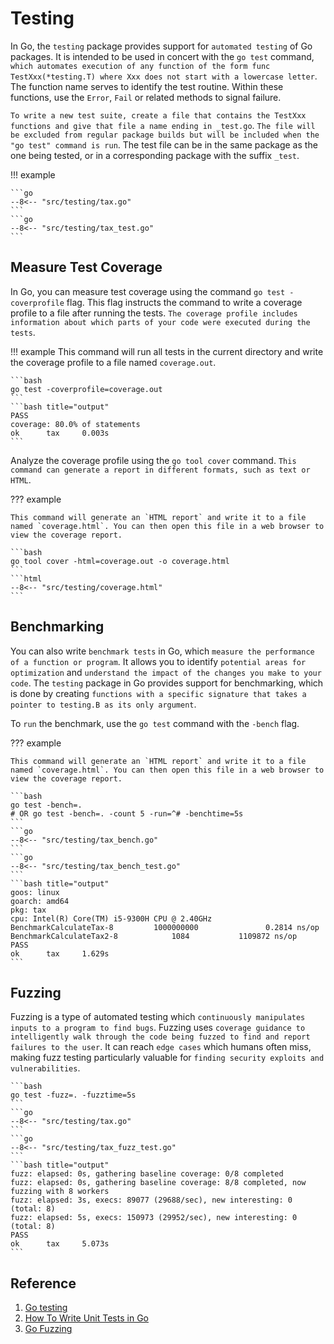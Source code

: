 # Testing

In Go, the `testing` package provides support for `automated testing` of Go packages. It is intended to be used in concert with the `go test` command, `which automates execution of any function of the form func TestXxx(*testing.T) where Xxx does not start with a lowercase letter`. The function name serves to identify the test routine. Within these functions, use the `Error`, `Fail` or related methods to signal failure.

`To write a new test suite, create a file that contains the TestXxx functions and give that file a name ending in _test.go`. `The file will be excluded from regular package builds but will be included when the "go test" command is run`. The test file can be in the same package as the one being tested, or in a corresponding package with the suffix `_test`.

!!! example

    ```go
    --8<-- "src/testing/tax.go"
    ```
    ```go
    --8<-- "src/testing/tax_test.go"
    ```

## Measure Test Coverage

In Go, you can measure test coverage using the command `go test -coverprofile` flag. This flag instructs the command to write a coverage profile to a file after running the tests. `The coverage profile includes information about which parts of your code were executed during the tests`.

!!! example
    This command will run all tests in the current directory and write the coverage profile to a file named `coverage.out`.

    ```bash
    go test -coverprofile=coverage.out
    ```
    ```bash title="output"
    PASS
    coverage: 80.0% of statements
    ok      tax     0.003s
    ```

Analyze the coverage profile using the `go tool cover` command. `This command can generate a report in different formats, such as text or HTML`.

??? example

    This command will generate an `HTML report` and write it to a file named `coverage.html`. You can then open this file in a web browser to view the coverage report.

    ```bash
    go tool cover -html=coverage.out -o coverage.html
    ```
    ```html
    --8<-- "src/testing/coverage.html"
    ```

## Benchmarking

You can also write `benchmark tests` in Go, which `measure the performance of a function or program`. It allows you to identify `potential areas for optimization` and `understand the impact of the changes you make to your code`. The `testing` package in Go provides support for benchmarking, which is done by creating `functions with a specific signature that takes a pointer to testing.B as its only argument`.

To `run` the benchmark, use the `go test` command with the `-bench` flag.

??? example

    This command will generate an `HTML report` and write it to a file named `coverage.html`. You can then open this file in a web browser to view the coverage report.

    ```bash
    go test -bench=.
    # OR go test -bench=. -count 5 -run=^# -benchtime=5s
    ```
    ```go
    --8<-- "src/testing/tax_bench.go"
    ```
    ```go
    --8<-- "src/testing/tax_bench_test.go"
    ```
    ```bash title="output"
    goos: linux
    goarch: amd64
    pkg: tax
    cpu: Intel(R) Core(TM) i5-9300H CPU @ 2.40GHz
    BenchmarkCalculateTax-8         1000000000               0.2814 ns/op
    BenchmarkCalculateTax2-8            1084           1109872 ns/op
    PASS
    ok      tax     1.629s
    ```

## Fuzzing

Fuzzing is a type of automated testing which `continuously manipulates inputs to a program to find bugs`. Fuzzing uses `coverage guidance to intelligently walk through the code being fuzzed to find and report failures to the user`. It can reach `edge cases` which humans often miss, making fuzz testing particularly valuable for `finding security exploits and vulnerabilities`.

    ```bash
    go test -fuzz=. -fuzztime=5s
    ```
    ```go
    --8<-- "src/testing/tax.go"
    ```
    ```go
    --8<-- "src/testing/tax_fuzz_test.go"
    ```
    ```bash title="output"
    fuzz: elapsed: 0s, gathering baseline coverage: 0/8 completed
    fuzz: elapsed: 0s, gathering baseline coverage: 8/8 completed, now fuzzing with 8 workers
    fuzz: elapsed: 3s, execs: 89077 (29688/sec), new interesting: 0 (total: 8)
    fuzz: elapsed: 5s, execs: 150973 (29952/sec), new interesting: 0 (total: 8)
    PASS
    ok      tax     5.073s
    ```

## Reference

1. [Go testing](https://pkg.go.dev/testing)
1. [How To Write Unit Tests in Go](https://www.digitalocean.com/community/tutorials/how-to-write-unit-tests-in-go-using-go-test-and-the-testing-package)
1. [Go Fuzzing](https://go.dev/doc/security/fuzz/)
